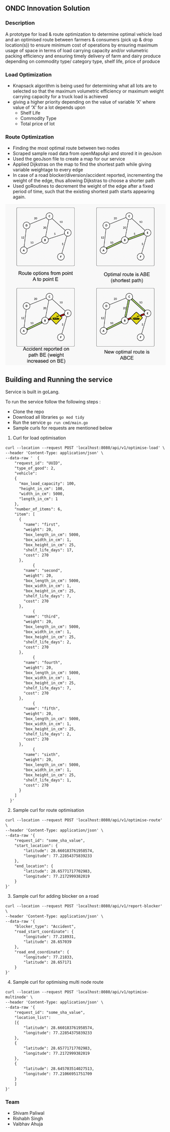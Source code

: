 ## ONDC Innovation Solution

### Description
A prototype for load & route optimization to determine optimal vehicle load and an optimised route between farmers & consumers (pick up & drop location(s)) to ensure minimum cost of operations by ensuring maximum usage of space in terms of load carrying capacity and/or volumetric packing efficiency and ensuring timely delivery of farm and dairy produce depending on commodity type/ category type, shelf life, price  of produce

### Load Optimization

- Knapsack algorithm is being used for determining what all lots are to selected so that the maximum volumetric efficiency or maximum weight carrying capacity for a truck load is achieved
- giving a higher priority depending on the value of variable ‘X’ where value of ‘X’ for a lot depends upon
  - Shelf Life
  - Commodity Type
  - Total price of lot



### Route Optimization

- Finding the most optimal route between two nodes 
- Scraped sample road data from openMapsApi and stored it in geoJson
- Used the geoJson file to create a map for our service
- Applied Dijkstras on the map to find the shortest path while giving variable weightage to every edge
- In case of a road blocker/diversion/accident reported, incrementing the weight of the edge, thus allowing Dijkstras to choose a shorter path
- Used goRoutines to decrement the weight of the edge after a fixed period of time, such that the existing shortest path starts appearing again.

![](route_optimisation.png)


## Building and Running the service

Service is built in goLang. 

To run the service follow the following steps :

- Clone the repo
- Download all libraries `go mod tidy`
- Run the service `go run cmd/main.go`
- Sample curls for requests are mentioned below

1. Curl for load optimisation
```
curl --location --request POST 'localhost:8080/api/v1/optimise-load' \
--header 'Content-Type: application/json' \
--data-raw '  {
    "request_id": "UUID",
    "type_of_good": 2,
    "vehicle":
    {
      "max_load_capacity": 100,
      "height_in_cm": 100,
      "width_in_cm": 5000,
      "length_in_cm": 1
    },
    "number_of_items": 6,
    "item": [
      {
        "name": "first",
        "weight": 20,
        "box_length_in_cm": 5000,
        "box_width_in_cm": 1,
        "box_height_in_cm": 25,
        "shelf_life_days": 17,
        "cost": 270
      },
            {
        "name": "second",
        "weight": 20,
        "box_length_in_cm": 5000,
        "box_width_in_cm": 1,
        "box_height_in_cm": 25,
        "shelf_life_days": 7,
        "cost": 270
      },
            {
        "name": "third",
        "weight": 20,
        "box_length_in_cm": 5000,
        "box_width_in_cm": 1,
        "box_height_in_cm": 25,
        "shelf_life_days": 2,
        "cost": 270
      },
            {
        "name": "fourth",
        "weight": 20,
        "box_length_in_cm": 5000,
        "box_width_in_cm": 1,
        "box_height_in_cm": 25,
        "shelf_life_days": 7,
        "cost": 270
      },
            {
        "name": "fifth",
        "weight": 20,
        "box_length_in_cm": 5000,
        "box_width_in_cm": 1,
        "box_height_in_cm": 25,
        "shelf_life_days": 2,
        "cost": 270
      },
            {
        "name": "sixth",
        "weight": 20,
        "box_length_in_cm": 5000,
        "box_width_in_cm": 1,
        "box_height_in_cm": 25,
        "shelf_life_days": 1,
        "cost": 270
      }
    ]
  }'
```

2. Sample curl for route optimisation

```
curl --location --request POST 'localhost:8080/api/v1/optimise-route' \
--header 'Content-Type: application/json' \
--data-raw '{
    "request_id": "some_sha_value",
    "start_location": {
        "latitude": 28.660183761958574,
        "longitude": 77.22854375839233
    },
    "end_location": {
        "latitude": 28.65771717702983,
        "longitude": 77.2172999382019
    }
}'
```

3. Sample curl for adding blocker on a road

```
curl --location --request POST 'localhost:8080/api/v1/report-blocker' \
--header 'Content-Type: application/json' \
--data-raw '{
    "blocker_type": "Accident",
    "road_start_coordinate": {
        "longitude": 77.218931,
        "latitude": 28.657039
    },
    "road_end_coordinate": {
        "longitude": 77.21833,
        "latitude": 28.657171
    }
}'
```

4. Sample curl for optimising multi node route

```
curl --location --request POST 'localhost:8080/api/v1/optimise-multinode' \
--header 'Content-Type: application/json' \
--data-raw '{
    "request_id": "some_sha_value",
    "location_list":
    [{
        "latitude": 28.660183761958574,
        "longitude": 77.22854375839233
    },
    {
        "latitude": 28.65771717702983,
        "longitude": 77.2172999382019
    },
    {
        "latitude": 28.645703514027513,
        "longitude": 77.21066951751709
    }
    ]
}'
```

### Team 
- Shivam Paliwal
- Rishabh Singh
- Vaibhav Ahuja